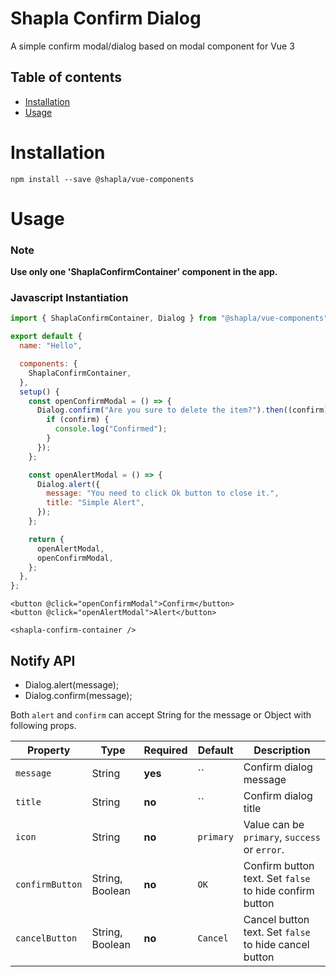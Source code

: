 # Shapla Confirm Dialog

A simple confirm modal/dialog based on modal component for Vue 3

## Table of contents

- [Installation](#installation)
- [Usage](#usage)

# Installation

```
npm install --save @shapla/vue-components
```

# Usage

### Note

**Use only one 'ShaplaConfirmContainer' component in the app.**

### Javascript Instantiation

```js
import { ShaplaConfirmContainer, Dialog } from "@shapla/vue-components";

export default {
  name: "Hello",

  components: {
    ShaplaConfirmContainer,
  },
  setup() {
    const openConfirmModal = () => {
      Dialog.confirm("Are you sure to delete the item?").then((confirm) => {
        if (confirm) {
          console.log("Confirmed");
        }
      });
    };

    const openAlertModal = () => {
      Dialog.alert({
        message: "You need to click Ok button to close it.",
        title: "Simple Alert",
      });
    };

    return {
      openAlertModal,
      openConfirmModal,
    };
  },
};
```

```vue
<button @click="openConfirmModal">Confirm</button>
<button @click="openAlertModal">Alert</button>

<shapla-confirm-container />
```

## Notify API

- Dialog.alert(message);
- Dialog.confirm(message);

Both `alert` and `confirm` can accept String for the message or Object with following props.

| Property        | Type            | Required | Default   | Description                                             |
| --------------- | --------------- | -------- | --------- | ------------------------------------------------------- |
| `message`       | String          | **yes**  | ``        | Confirm dialog message                                  |
| `title`         | String          | **no**   | ``        | Confirm dialog title                                    |
| `icon`          | String          | **no**   | `primary` | Value can be `primary`, `success` or `error`.           |
| `confirmButton` | String, Boolean | **no**   | `OK`      | Confirm button text. Set `false` to hide confirm button |
| `cancelButton`  | String, Boolean | **no**   | `Cancel`  | Cancel button text. Set `false` to hide cancel button   |
